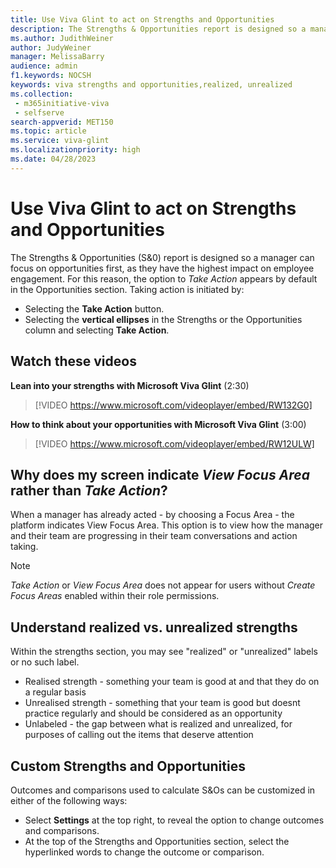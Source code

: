 ```yaml
---
title: Use Viva Glint to act on Strengths and Opportunities
description: The Strengths & Opportunities report is designed so a manager can focus on opportunities first - the items with the highest engagement impact – while incorporating a team's strengths.
ms.author: JudithWeiner
author: JudyWeiner
manager: MelissaBarry
audience: admin
f1.keywords: NOCSH
keywords: viva strengths and opportunities,realized, unrealized
ms.collection: 
 - m365initiative-viva
 - selfserve
search-appverid: MET150
ms.topic: article
ms.service: viva-glint
ms.localizationpriority: high
ms.date: 04/28/2023
---
```


# Use Viva Glint to act on Strengths and Opportunities

The Strengths & Opportunities (S&0) report is designed so a manager can focus on opportunities first, as they have the highest impact on employee engagement. For this reason, the option to *Take Action* appears by default in the Opportunities section. Taking action is initiated by:

- Selecting the **Take Action** button.
- Selecting the **vertical ellipses** in the Strengths or the Opportunities column and selecting **Take Action**.

## Watch these videos

**Lean into your strengths with Microsoft Viva Glint** (2:30)

> [!VIDEO https://www.microsoft.com/videoplayer/embed/RW132G0]

**How to think about your opportunities with Microsoft Viva Glint** (3:00)

> [!VIDEO https://www.microsoft.com/videoplayer/embed/RW12ULW]


## Why does my screen indicate *View Focus Area* rather than *Take Action*?

When a manager has already acted - by choosing a Focus Area - the platform indicates View Focus Area. This option is to view how the manager and their team are progressing in their team conversations and action taking.

>[!NOTE]
> *Take Action* or *View Focus Area* does not appear for users without *Create Focus Areas* enabled within their role permissions.

## Understand realized vs. unrealized strengths 

Within the strengths section, you may see "realized" or "unrealized" labels or no such label. 

- Realised strength - something your team is good at and that they do on a regular basis
- Unrealised strength - something that your team is good but doesnt practice regularly and should be considered as an opportunity
- Unlabeled - the gap between what is realized and unrealized, for purposes of calling out the items that deserve attention
  
## Custom Strengths and Opportunities

Outcomes and comparisons used to calculate S&Os can be customized in either of the following ways:

- Select **Settings** at the top right, to reveal the option to change outcomes and comparisons.
- At the top of the Strengths and Opportunities section, select the hyperlinked words to change the outcome or comparison.

